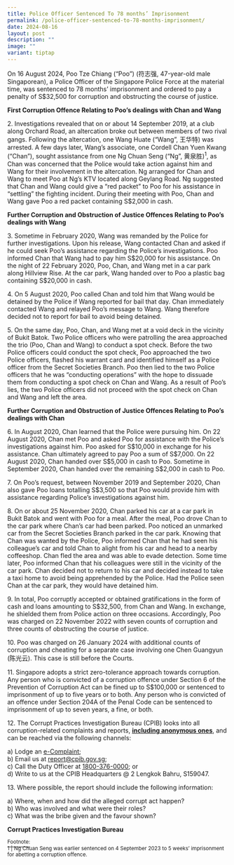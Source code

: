 ```yaml
---
title: Police Officer Sentenced To 78 months’ Imprisonment
permalink: /police-officer-sentenced-to-78-months-imprisonment/
date: 2024-08-16
layout: post
description: ""
image: ""
variant: tiptap
---
```

<p>On 16 August 2024, Poo Tze Chiang (“Poo”) (符志强, 47-year-old male Singaporean),
a Police Officer of the Singapore Police Force at the material time, was
sentenced to 78 months’ imprisonment and ordered to pay a penalty of S$32,500
for corruption and obstructing the course of justice.</p>
<p><strong>First Corruption Offence Relating to Poo’s dealings with Chan and Wang</strong>
</p>
<p>2. Investigations revealed that on or about 14 September 2019, at a club
along Orchard Road, an altercation broke out between members of two rival
gangs. Following the altercation, one Wang Huate (“Wang”, 王华特) was arrested.
A few days later, Wang’s associate, one Cordell Chan Yuen Kwang (“Chan”),
sought assistance from one Ng Chuan Seng (“Ng”, 黄泉胜)<sup>1</sup>, as Chan
was concerned that the Police would take action against him and Wang for
their involvement in the altercation. Ng arranged for Chan and Wang to
meet Poo at Ng’s KTV located along Geylang Road. Ng suggested that Chan
and Wang could give a “red packet” to Poo for his assistance in “settling”
the fighting incident. During their meeting with Poo, Chan and Wang gave
Poo a red packet containing S$2,000 in cash.</p>
<p><strong>Further Corruption and Obstruction of Justice Offences Relating to Poo’s dealings with Wang</strong>
</p>
<p>3. Sometime in February 2020, Wang was remanded by the Police for further
investigations. Upon his release, Wang contacted Chan and asked if he could
seek Poo’s assistance regarding the Police’s investigations. Poo informed
Chan that Wang had to pay him S$20,000 for his assistance. On the night
of 22 February 2020, Poo, Chan, and Wang met in a car park along Hillview
Rise. At the car park, Wang handed over to Poo a plastic bag containing
S$20,000 in cash.</p>
<p>4. On 5 August 2020, Poo called Chan and told him that Wang would be detained
by the Police if Wang reported for bail that day. Chan immediately contacted
Wang and relayed Poo’s message to Wang. Wang therefore decided not to report
for bail to avoid being detained.</p>
<p>5. On the same day, Poo, Chan, and Wang met at a void deck in the vicinity
of Bukit Batok. Two Police officers who were patrolling the area approached
the trio (Poo, Chan and Wang) to conduct a spot check. Before the two Police
officers could conduct the spot check, Poo approached the two Police officers,
flashed his warrant card and identified himself as a Police officer from
the Secret Societies Branch. Poo then lied to the two Police officers that
he was “conducting operations” with the hope to dissuade them from conducting
a spot check on Chan and Wang. As a result of Poo’s lies, the two Police
officers did not proceed with the spot check on Chan and Wang and left
the area.</p>
<p><strong>Further Corruption and Obstruction of Justice Offences Relating to Poo’s dealings with Chan</strong>
</p>
<p>6. In August 2020, Chan learned that the Police were pursuing him. On
22 August 2020, Chan met Poo and asked Poo for assistance with the Police’s
investigations against him. Poo asked for S$10,000 in exchange for his
assistance. Chan ultimately agreed to pay Poo a sum of S$7,000. On 22 August
2020, Chan handed over S$5,000 in cash to Poo. Sometime in September 2020,
Chan handed over the remaining S$2,000 in cash to Poo.</p>
<p>7. On Poo’s request, between November 2019 and September 2020, Chan also
gave Poo loans totalling S$3,500 so that Poo would provide him with assistance
regarding Police’s investigations against him.</p>
<p>8. On or about 25 November 2020, Chan parked his car at a car park in
Bukit Batok and went with Poo for a meal. After the meal, Poo drove Chan
to the car park where Chan’s car had been parked. Poo noticed an unmarked
car from the Secret Societies Branch parked in the car park. Knowing that
Chan was wanted by the Police, Poo informed Chan that he had seen his colleague’s
car and told Chan to alight from his car and head to a nearby coffeeshop.
Chan fled the area and was able to evade detection. Some time later, Poo
informed Chan that his colleagues were still in the vicinity of the car
park. Chan decided not to return to his car and decided instead to take
a taxi home to avoid being apprehended by the Police. Had the Police seen
Chan at the car park, they would have detained him.</p>
<p>9. In total, Poo corruptly accepted or obtained gratifications in the
form of cash and loans amounting to S$32,500, from Chan and Wang. In exchange,
he shielded them from Police action on three occasions. Accordingly, Poo
was charged on 22 November 2022 with seven counts of corruption and three
counts of obstructing the course of justice.</p>
<p>10. Poo was charged on 26 January 2024 with additional counts of corruption
and cheating for a separate case involving one Chen Guangyun (陈光云). This
case is still before the Courts.</p>
<p>11. Singapore adopts a strict zero-tolerance approach towards corruption.
Any person who is convicted of a corruption offence under Section 6 of
the Prevention of Corruption Act can be fined up to S$100,000 or sentenced
to imprisonment of up to five years or to both. Any person who is convicted
of an offence under Section 204A of the Penal Code can be sentenced to
imprisonment of up to seven years, a fine, or both.</p>
<p>12. The Corrupt Practices Investigation Bureau (CPIB) looks into all corruption-related
complaints and reports, <strong><u>including anonymous ones</u></strong>,
and can be reached via the following channels:</p>
<p>a) Lodge an <a href="https://www.cpib.gov.sg/e-services/e-complaint-for-corrupt-conduct/" rel="noopener noreferrer nofollow" target="_blank"><u>e-Complaint</u></a>;
<br>b) Email us at <a href="mailto:report@cpib.gov.sg" rel="noopener noreferrer nofollow" target="_blank"><u>report@cpib.gov.sg</u></a>;&nbsp;
<br>c) Call the Duty Officer at <a href="tel:1800-376-0000" rel="noopener noreferrer nofollow" target="_blank"><u>1800-376-0000</u></a>; or
<br>d) Write to us at the CPIB Headquarters @ 2 Lengkok Bahru, S159047.</p>
<p>13. Where possible, the report should include the following information:</p>
<p>a) Where, when and how did the alleged corrupt act happen?
<br>b) Who was involved and what were their roles?
<br>c) What was the bribe given and the favour shown?</p>
<p></p>
<p><strong>Corrupt Practices Investigation Bureau</strong>
</p>
<p></p>
<p><u><sup>Footnote:</sup></u>
<br><sup>1 | Ng Chuan Seng was earlier sentenced on 4 September 2023 to 5 weeks’ imprisonment for abetting a corruption offence.</sup>
</p>